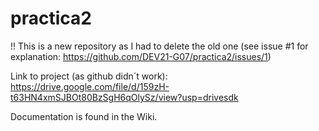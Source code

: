 # practica2

!! This is a new repository as I had to delete the old one (see issue #1 for explanation: https://github.com/DEV21-G07/practica2/issues/1)

Link to project (as github didn´t work): 
https://drive.google.com/file/d/159zH-t63HN4xmSJBOt80BzSgH6qOlySz/view?usp=drivesdk

Documentation is found in the Wiki.
